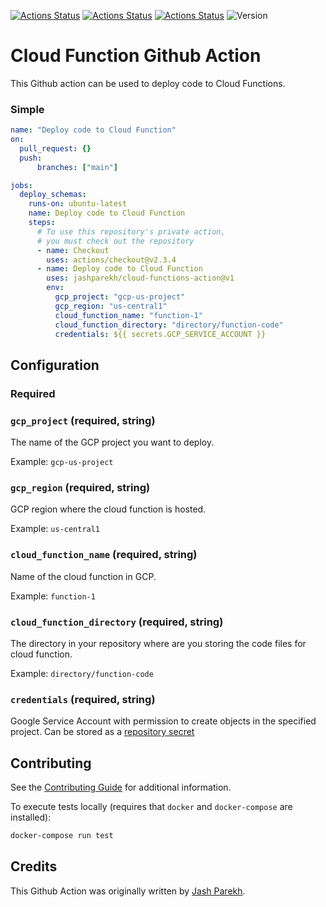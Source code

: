 [![Actions Status](https://github.com/jashparekh/cloud-functions-action/workflows/Lint/badge.svg?branch=main)](https://github.com/jashparekh/cloud-functions-action/actions)
[![Actions Status](https://github.com/jashparekh/cloud-functions-action/workflows/Unit%20Tests/badge.svg?branch=main)](https://github.com/jashparekh/cloud-functions-action/actions)
[![Actions Status](https://github.com/jashparekh/cloud-functions-action/workflows/Integration%20Test/badge.svg?branch=main)](https://github.com/jashparekh/cloud-functions-action/actions)
![Version](https://img.shields.io/static/v3.svg?label=Version&message=v1&color=lightgrey&?link=http://left&link=https://github.com/jashparekh/cloud-functions-action/tree/v1)


# Cloud Function Github Action

This Github action can be used to deploy code to Cloud Functions.

### Simple

```yaml
name: "Deploy code to Cloud Function"
on:
  pull_request: {}
  push:
      branches: ["main"]

jobs:
  deploy_schemas:
    runs-on: ubuntu-latest
    name: Deploy code to Cloud Function
    steps:
      # To use this repository's private action,
      # you must check out the repository
      - name: Checkout
        uses: actions/checkout@v2.3.4
      - name: Deploy code to Cloud Function
        uses: jashparekh/cloud-functions-action@v1
        env:
          gcp_project: "gcp-us-project"
          gcp_region: "us-central1"
          cloud_function_name: "function-1"
          cloud_function_directory: "directory/function-code"
          credentials: ${{ secrets.GCP_SERVICE_ACCOUNT }}
```

## Configuration

### Required

### `gcp_project` (required, string)

The name of the GCP project you want to deploy.

Example: `gcp-us-project`

### `gcp_region` (required, string)

GCP region where the cloud function is hosted.

Example: `us-central1`

### `cloud_function_name` (required, string)

Name of the cloud function in GCP.

Example: `function-1`

### `cloud_function_directory` (required, string)

The directory in your repository where are you storing the code files for cloud function.

Example: `directory/function-code`

### `credentials` (required, string)

Google Service Account with permission to create objects in the specified project. Can be stored as a [repository secret](https://docs.github.com/en/actions/reference/encrypted-secrets)

## Contributing

See the [Contributing Guide](CONTRIBUTING.md) for additional information.

To execute tests locally (requires that `docker` and `docker-compose` are installed):

```bash
docker-compose run test
```

## Credits

This Github Action was originally written by [Jash Parekh](https://github.com/jashparekh).
